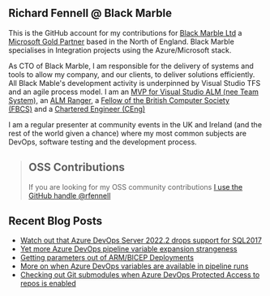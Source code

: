 ## Richard Fennell @ Black Marble
This is the GitHub account for my contributions for [Black Marble Ltd](http://www.blackmarble.co.uk/) a [Microsoft Gold Partner](https://partner.microsoft.com/UK/Partner?lc=2057) based in the North of England. Black Marble specialises in Integration projects using the Azure/Microsoft stack.

As CTO of Black Marble, I am responsible for the delivery of systems and tools to allow my company, and our clients, to deliver solutions efficiently. All Black Mable's development activity is underpinned by Visual Studio TFS and an agile process model. I am an [MVP for Visual Studio ALM (nee Team System),](https://mvp.microsoft.com/en-us/mvp/Richard%20Fennell-4020304) an [ALM Ranger](http://blogs.msdn.com/b/willy-peter_schaub/archive/2010/06/18/introducing-the-visual-studio-alm-rangers-an-index-to-all-rangers-covered-on-this-blog.aspx), a [Fellow of the British Computer Society (FBCS)](http://www.bcs.org/) and a [Chartered Engineer (CEng)](http://www.bcs.org/category/14957)

I am a regular presenter at community events in the UK and Ireland (and the rest of the world given a chance) where my most common subjects are DevOps, software testing and the development process.

> ## OSS Contributions
> If you are looking for my OSS community contributions [I use the GitHub handle @rfennell](https://github.com/rfennell)

## Recent Blog Posts
<!-- BLOG-POST-LIST:START -->
- [Watch out that Azure DevOps Server 2022.2 drops support for SQL2017](https://blog.richardfennell.net/posts/watch-out-that-azdo2022.2-drops-support-for-sql2017/)
- [Yet more Azure DevOps pipeline variable expansion strangeness](https://blog.richardfennell.net/posts/yet-more-azure-devops-pipeline-variable-expansion-strangeness/)
- [Getting parameters out of ARM/BICEP Deployments](https://blog.richardfennell.net/posts/getting-parameters-out-of-arm-deloyments/)
- [More on when Azure DevOps variables are available in pipeline runs](https://blog.richardfennell.net/posts/more-on-when-azure-devops-variables-available/)
- [Checking out Git submodules when Azure DevOps Protected Access to repos is enabled](https://blog.richardfennell.net/posts/checking-out-git-submodules-when-protected-access-enabled/)
<!-- BLOG-POST-LIST:END -->
